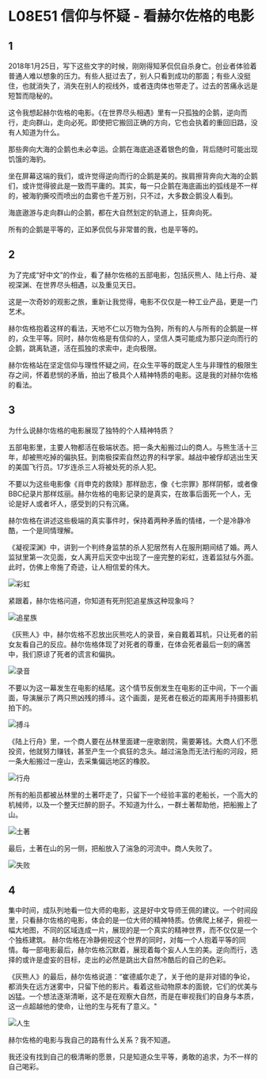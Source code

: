 # L08E51 信仰与怀疑 - 看赫尔佐格的电影

## 1
2018年1月25日，写下这些文字的时候，刚刚得知茅侃侃自杀身亡。创业者体验着普通人难以想象的压力。有些人挺过去了，别人只看到成功的那面；有些人没挺住，也就消失了，消失在别人的视线外，或者连肉体也带走了。过去的苦痛永远是短暂而隐秘的。


这令我想起赫尔佐格的电影。《在世界尽头相遇》里有一只孤独的企鹅，逆向而行，走向群山，走向必死。即使把它搬回正确的方向，它也会执着的重回旧路，没有人知道为什么。


那些奔向大海的企鹅也未必幸运。企鹅在海底追逐着银色的鱼，背后随时可能出现饥饿的海豹。


坐在屏幕这端的我们，或许觉得逆向而行的企鹅是美的。挨肩擦背奔向大海的企鹅们，或许觉得彼此是一致而平庸的。其实，每一只企鹅在海底画出的弧线是不一样的，被海豹撕咬而喷出的血雾也千差万别，只不过，大多数企鹅没人看到。


海底遨游与走向群山的企鹅，都在大自然划定的轨道上，狂奔向死。


所有的企鹅是平等的，正如茅侃侃与非常普的我，也是平等的。

## 2

为了完成“好中文”的作业，看了赫尔佐格的五部电影，包括灰熊人、陆上行舟、凝视深渊、在世界尽头相遇，以及重见天日。


这是一次奇妙的观影之旅，重新让我觉得，电影不仅仅是一种工业产品，更是一门艺术。


赫尔佐格抱着这样的看法，天地不仁以万物为刍狗，所有的人与所有的企鹅是一样的，众生平等。同时，赫尔佐格是有信仰的人，坚信人类可能成为那只逆向而行的企鹅，跳离轨道，活在孤独的求索中，走向极限。


赫尔佐格站在坚定信仰与理性怀疑之间，在众生平等的既定人生与非理性的极限生存之间，怀着悲悯的矛盾，拍出了极具个人精神特质的电影。这是我的对赫尔佐格的看法。


## 3

为什么说赫尔佐格的电影展现了独特的个人精神特质？


五部电影里，主要人物都活在极端状态。把一条大船搬过山的商人。与熊生活十三年，却被熊吃掉的偏执狂。到南极探索自然边界的科学家。越战中被俘却逃出生天的美国飞行员。17岁连杀三人将被处死的杀人犯。


不要以为这些电影像《肖申克的救赎》那样励志，像《七宗罪》那样阴郁，或者像BBC纪录片那样炫丽。赫尔佐格的电影记录的是真实，在故事后面死一个人，无论是好人或者坏人，感受到的只有沉痛。


赫尔佐格在讲述这些极端的真实事件时，保持着两种矛盾的情绪，一个是冷静冷酷，一个是同情理解。


《凝视深渊》中，讲到一个判终身监禁的杀人犯居然有人在服刑期间结了婚。两人监狱里第一次见面，女人离开后天空中出现了一座完整的彩虹，连着监狱与外面。此时，仿佛上帝施了奇迹，让人相信爱的伟大。

![彩虹](https://github.com/aska2tian/Picture/blob/master/1.jpg)

紧跟着，赫尔佐格问道，你知道有死刑犯追星族这种现象吗？

![追星族](https://github.com/aska2tian/Picture/blob/master/2.jpg)

《灰熊人》中，赫尔佐格不忍放出灰熊吃人的录音，亲自戴着耳机，只让死者的前女友看自己的反应。赫尔佐格体现了对死者的尊重，在体会死者最后一刻的痛苦中，我们原谅了死者的谎言和偏执。

![录音](https://github.com/aska2tian/Picture/blob/master/3.jpg)

不要以为这一幕发生在电影的结尾。这个情节反倒发生在电影的正中间，下一个画面，导演展示了两只熊凶残的搏斗。这个画面，是死者在极近的距离用手持摄影机拍下的。

![搏斗](https://github.com/aska2tian/Picture/blob/master/4.jpg)

《陆上行舟》里，一个商人要在丛林里面建一座歌剧院，需要筹钱。大商人们不愿投资，他就努力赚钱，甚至产生一个疯狂的念头。越过湍急而无法行船的河段，把一条大船搬过一座山，去采集偏远地区的橡胶。

![行舟](https://github.com/aska2tian/Picture/blob/master/5.jpg)

所有的船员都被丛林里的土著吓走了，只留下一个经验丰富的老船长，一个高大的机械师，以及一个整天烂醉的厨子。不知道为什么，一群土著帮助他，把船搬上了山。

![土著](https://github.com/aska2tian/Picture/blob/master/6.jpg)

最后，土著在山的另一侧，把船放入了湍急的河流中。商人失败了。

![失败](https://github.com/aska2tian/Picture/blob/master/7.jpg)


## 4


集中时间，成队列地看一位大师的电影，这是好中文导师王佩的建议。一个时间段里，只看赫尔佐格的电影，体会的是一位大师的精神特质。仿佛爬上梯子，俯视一幅大地图，不同的区域连成一片，展现的是一个真实的精神世界，而不仅仅是一个个独栋建筑。
赫尔佐格在冷静俯视这个世界的同时，对每一个人抱着平等的同情。每一部电影最后，赫尔佐格沉默着，展现着每个妄人人生的美。逆向而行，选择的或许是虚妄的目标，走出的必然是跳出大自然冷酷后的自己的色彩。


《灰熊人》的最后，赫尔佐格说道：“崔德威尔走了，关于他的是非对错的争论，都消失在远方迷雾中，只留下他的影片。看着这些动物原本的面貌，它们的优美与凶猛。一个想法逐渐清晰，这不是在观察大自然，而是在审视我们的自身与本质，这一点超越他的使命，让他的生与死有了意义。"

![人生](https://github.com/aska2tian/Picture/blob/master/8.jpg)

赫尔佐格的电影与我自己的路有什么关系？我不知道。

我还没有找到自己的极清晰的愿景，只是知道众生平等，勇敢的追求，为不一样的自己喝彩。

